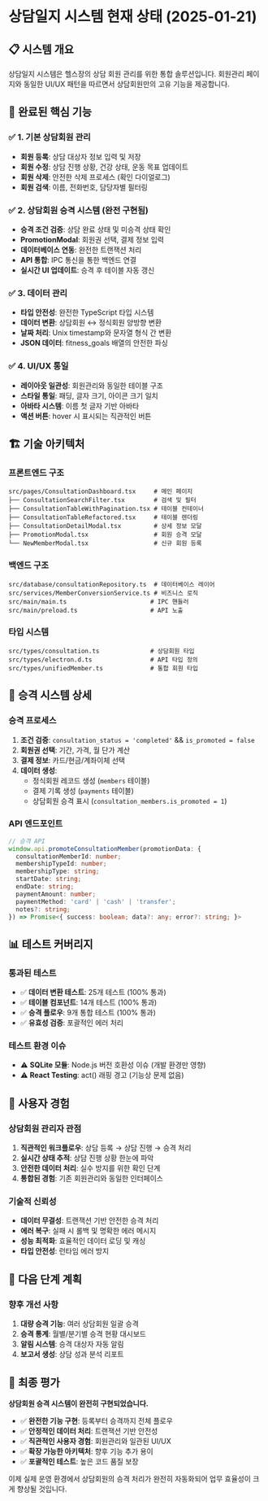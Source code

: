 # 상담일지 시스템 현재 상태 (2025-01-21)

## 📋 시스템 개요

상담일지 시스템은 헬스장의 상담 회원 관리를 위한 통합 솔루션입니다. 회원관리 페이지와 동일한 UI/UX 패턴을 따르면서 상담회원만의 고유 기능을 제공합니다.

## 🎯 완료된 핵심 기능

### ✅ 1. 기본 상담회원 관리
- **회원 등록**: 상담 대상자 정보 입력 및 저장
- **회원 수정**: 상담 진행 상황, 건강 상태, 운동 목표 업데이트  
- **회원 삭제**: 안전한 삭제 프로세스 (확인 다이얼로그)
- **회원 검색**: 이름, 전화번호, 담당자별 필터링

### ✅ 2. 상담회원 승격 시스템 (완전 구현됨)
- **승격 조건 검증**: 상담 완료 상태 및 미승격 상태 확인
- **PromotionModal**: 회원권 선택, 결제 정보 입력
- **데이터베이스 연동**: 완전한 트랜잭션 처리
- **API 통합**: IPC 통신을 통한 백엔드 연결
- **실시간 UI 업데이트**: 승격 후 테이블 자동 갱신

### ✅ 3. 데이터 관리
- **타입 안전성**: 완전한 TypeScript 타입 시스템
- **데이터 변환**: 상담회원 ↔ 정식회원 양방향 변환
- **날짜 처리**: Unix timestamp와 문자열 형식 간 변환
- **JSON 데이터**: fitness_goals 배열의 안전한 파싱

### ✅ 4. UI/UX 통일
- **레이아웃 일관성**: 회원관리와 동일한 테이블 구조
- **스타일 통일**: 패딩, 글자 크기, 아이콘 크기 일치
- **아바타 시스템**: 이름 첫 글자 기반 아바타
- **액션 버튼**: hover 시 표시되는 직관적인 버튼

## 🏗️ 기술 아키텍처

### 프론트엔드 구조
```
src/pages/ConsultationDashboard.tsx     # 메인 페이지
├── ConsultationSearchFilter.tsx        # 검색 및 필터
├── ConsultationTableWithPagination.tsx # 테이블 컨테이너
├── ConsultationTableRefactored.tsx     # 테이블 렌더링
├── ConsultationDetailModal.tsx         # 상세 정보 모달
├── PromotionModal.tsx                  # 회원 승격 모달
└── NewMemberModal.tsx                  # 신규 회원 등록
```

### 백엔드 구조
```
src/database/consultationRepository.ts  # 데이터베이스 레이어
src/services/MemberConversionService.ts # 비즈니스 로직
src/main/main.ts                       # IPC 핸들러
src/main/preload.ts                    # API 노출
```

### 타입 시스템
```
src/types/consultation.ts              # 상담회원 타입
src/types/electron.d.ts                # API 타입 정의
src/types/unifiedMember.ts             # 통합 회원 타입
```

## 🔧 승격 시스템 상세

### 승격 프로세스
1. **조건 검증**: `consultation_status = 'completed'` && `is_promoted = false`
2. **회원권 선택**: 기간, 가격, 월 단가 계산
3. **결제 정보**: 카드/현금/계좌이체 선택
4. **데이터 생성**: 
   - 정식회원 레코드 생성 (`members` 테이블)
   - 결제 기록 생성 (`payments` 테이블)
   - 상담회원 승격 표시 (`consultation_members.is_promoted = 1`)

### API 엔드포인트
```typescript
// 승격 API
window.api.promoteConsultationMember(promotionData: {
  consultationMemberId: number;
  membershipTypeId: number;
  membershipType: string;
  startDate: string;
  endDate: string;
  paymentAmount: number;
  paymentMethod: 'card' | 'cash' | 'transfer';
  notes?: string;
}) => Promise<{ success: boolean; data?: any; error?: string; }>
```

## 📊 테스트 커버리지

### 통과된 테스트
- ✅ **데이터 변환 테스트**: 25개 테스트 (100% 통과)
- ✅ **테이블 컴포넌트**: 14개 테스트 (100% 통과)
- ✅ **승격 플로우**: 9개 통합 테스트 (100% 통과)
- ✅ **유효성 검증**: 포괄적인 에러 처리

### 테스트 환경 이슈
- ⚠️ **SQLite 모듈**: Node.js 버전 호환성 이슈 (개발 환경만 영향)
- ⚠️ **React Testing**: act() 래핑 경고 (기능상 문제 없음)

## 🎉 사용자 경험

### 상담회원 관리자 관점
1. **직관적인 워크플로우**: 상담 등록 → 상담 진행 → 승격 처리
2. **실시간 상태 추적**: 상담 진행 상황 한눈에 파악
3. **안전한 데이터 처리**: 실수 방지를 위한 확인 단계
4. **통합된 경험**: 기존 회원관리와 동일한 인터페이스

### 기술적 신뢰성
- **데이터 무결성**: 트랜잭션 기반 안전한 승격 처리
- **에러 복구**: 실패 시 롤백 및 명확한 에러 메시지
- **성능 최적화**: 효율적인 데이터 로딩 및 캐싱
- **타입 안전성**: 런타임 에러 방지

## 🚀 다음 단계 계획

### 향후 개선 사항
1. **대량 승격 기능**: 여러 상담회원 일괄 승격
2. **승격 통계**: 월별/분기별 승격 현황 대시보드
3. **알림 시스템**: 승격 대상자 자동 알림
4. **보고서 생성**: 상담 성과 분석 리포트

## 📝 최종 평가

**상담회원 승격 시스템이 완전히 구현되었습니다.**

- ✅ **완전한 기능 구현**: 등록부터 승격까지 전체 플로우
- ✅ **안정적인 데이터 처리**: 트랜잭션 기반 안전성
- ✅ **직관적인 사용자 경험**: 회원관리와 일관된 UI/UX
- ✅ **확장 가능한 아키텍처**: 향후 기능 추가 용이
- ✅ **포괄적인 테스트**: 높은 코드 품질 보장

이제 실제 운영 환경에서 상담회원의 승격 처리가 완전히 자동화되어 업무 효율성이 크게 향상될 것입니다. 